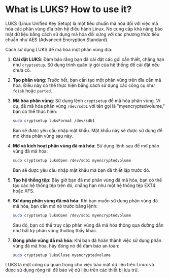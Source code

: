 # What is LUKS? How to use it?

LUKS (Linux Unified Key Setup) là một tiêu chuẩn mã hóa đối với việc mã hóa các phân vùng đĩa trên hệ điều hành Linux. Nó cung cấp khả năng bảo mật dữ liệu bằng cách sử dụng mã hóa đối xứng với các phương thức tiêu chuẩn như AES (Advanced Encryption Standard).

Cách sử dụng LUKS để mã hóa một phân vùng đĩa:

1. **Cài đặt LUKS**: Đảm bảo rằng bạn đã cài đặt các gói cần thiết, chẳng hạn như `cryptsetup`. Sử dụng trình quản lý gói của hệ thống để cài đặt nếu chưa có.
2. **Tạo phân vùng**: Trước hết, bạn cần tạo một phân vùng trên đĩa cần mã hóa. Điều này có thể thực hiện bằng cách sử dụng các công cụ như `fdisk` hoặc `parted`.
3. **Mã hóa phân vùng**: Sử dụng lệnh `cryptsetup` để mã hóa phân vùng. Ví dụ, để mã hóa phân vùng `/dev/sdb1` với tên gọi là "myencryptedvolume," bạn có thể thực hiện:
    
    ```bash
    sudo cryptsetup luksFormat /dev/sdb1
    
    ```
    
    Bạn sẽ được yêu cầu nhập mật khẩu. Mật khẩu này sẽ được sử dụng để mở khóa phân vùng sau này.
    
4. **Mở và kích hoạt phân vùng đã mã hóa**: Sử dụng lệnh sau để mở phân vùng đã mã hóa:
    
    ```bash
    sudo cryptsetup luksOpen /dev/sdb1 myencryptedvolume
    
    ```
    
    Bạn sẽ được yêu cầu nhập mật khẩu mà bạn đã thiết lập trước đó.
    
5. **Tạo hệ thống tệp**: Bây giờ bạn đã mở phân vùng đã mã hóa, bạn có thể tạo các hệ thống tệp trên đó, chẳng hạn như một hệ thống tệp EXT4 hoặc XFS.
6. **Sử dụng phân vùng đã mã hóa**: Khi bạn muốn sử dụng phân vùng đã mã hóa, bạn cần mở nó trước bằng lệnh:
    
    ```bash
    sudo cryptsetup luksOpen /dev/sdb1 myencryptedvolume
    
    ```
    
    Sau đó, bạn có thể truy cập phân vùng đã mã hóa thông qua đường dẫn như bất kỳ phân vùng thường thấy khác.
    
7. **Đóng phân vùng đã mã hóa**: Khi bạn đã hoàn thành việc sử dụng phân vùng đã mã hóa, hãy đóng nó để đảm bảo an toàn:
    
    ```bash
    sudo cryptsetup luksClose myencryptedvolume
    
    ```
    

LUKS là một công cụ quan trọng cho việc bảo mật dữ liệu trên Linux và được sử dụng rộng rãi để bảo vệ dữ liệu trên các thiết bị lưu trữ.